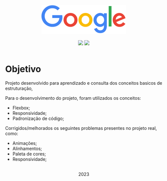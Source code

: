 <div align="center">
    <img src="assets/img/logo_google.png">
</div>

<br>

<div align="center">
  <img src="https://img.shields.io/badge/HTML5-4285f4?style=for-the-badge&logo=html5&logoColor=fbbc05"/>
  <img src="https://img.shields.io/badge/CSS3-ea4335?style=for-the-badge&logo=css3&logoColor=34a853"/>
</div>

<br>

# Objetivo

Projeto desenvolvido para aprendizado e consulta dos conceitos basicos de estruturação, 

Para o desenvolvimento do projeto, foram utilizados os conceitos: 
- Flexbox;
- Responsividade;
- Padronização de código;

Corrigidos/melhorados os seguintes problemas presentes no projeto real, como:
- Animações;
- Alinhamentos;
- Paleta de cores;
- Responsividade;

<br>

<div align="center">2023</div>
